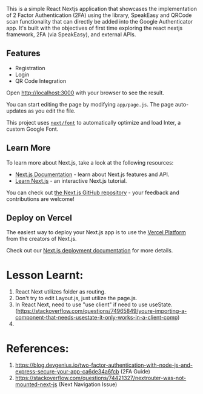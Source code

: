 This is a simple React Nextjs application that showcases the implementation of 2 Factor Authentication (2FA) using the library, SpeakEasy and QRCode scan functionality that can directly be added into the Google Authenticator app. It's built with the objectives of first time exploring the react nextjs framework, 2FA (via SpeakEasy), and external APIs.

## Features
- Registration
- Login
- QR Code Integration

Open [http://localhost:3000](http://localhost:3000) with your browser to see the result.

You can start editing the page by modifying `app/page.js`. The page auto-updates as you edit the file.

This project uses [`next/font`](https://nextjs.org/docs/basic-features/font-optimization) to automatically optimize and load Inter, a custom Google Font.

## Learn More

To learn more about Next.js, take a look at the following resources:

- [Next.js Documentation](https://nextjs.org/docs) - learn about Next.js features and API.
- [Learn Next.js](https://nextjs.org/learn) - an interactive Next.js tutorial.

You can check out [the Next.js GitHub repository](https://github.com/vercel/next.js/) - your feedback and contributions are welcome!

## Deploy on Vercel

The easiest way to deploy your Next.js app is to use the [Vercel Platform](https://vercel.com/new?utm_medium=default-template&filter=next.js&utm_source=create-next-app&utm_campaign=create-next-app-readme) from the creators of Next.js.

Check out our [Next.js deployment documentation](https://nextjs.org/docs/deployment) for more details.

# Lesson Learnt:
1. React Next utilizes folder as routing.
2. Don't try to edit Layout.js, just utilize the page.js.
3. In React Next, need to use "use client" if need to use useState. (https://stackoverflow.com/questions/74965849/youre-importing-a-component-that-needs-usestate-it-only-works-in-a-client-comp)
4.

# References:
1. https://blog.devgenius.io/two-factor-authentication-with-node-js-and-express-secure-your-app-ca6de34a6fcb (2FA Guide)
2. https://stackoverflow.com/questions/74421327/nextrouter-was-not-mounted-next-js (Next Navigation Issue)